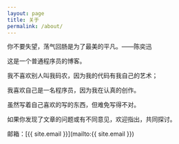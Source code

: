 ```yaml
---
layout: page
title: 关于
permalink: /about/
---
```


你不要失望，荡气回肠是为了最美的平凡。——陈奕迅

这是一个普通程序员的博客。

我不喜欢别人叫我码农，因为我的代码有我自己的艺术；

我喜欢自己是一名程序员，因为我在认真的创作。

虽然写着自己喜欢的写的东西，但难免写得不对。

如果你发现了文章的问题或有不同意见，欢迎指出，共同探讨。

邮箱：[{{ site.email }}](mailto:{{ site.email }})